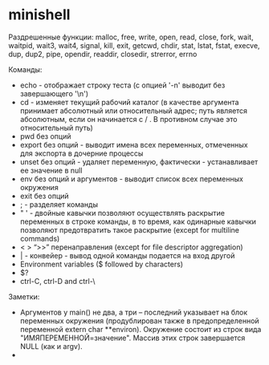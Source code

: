# minishell

Раздрешенные функции:
malloc, free, write, open, read, close, fork, wait, waitpid, wait3, wait4, signal, kill, exit, getcwd, chdir, stat, lstat, fstat, execve, dup, dup2, pipe, opendir, readdir, closedir, strerror, errno

Команды:
- echo - отображает строку теста (с опцией '-n' выводит без завершающего '\n')
- cd - изменяет текущий рабочий каталог (в качестве аргумента принимает абсолютный или относительный адрес; путь является абсолютным, если он начинается с / . В противном случае это относительный путь)
- pwd без опций
- export без опций - выводит имена всех переменных, отмеченных для экспорта в дочерние процессы
- unset без опций - удаляет переменную, фактически - устанавливает ее значение в null
- env без опций и аргументов - выводит список всех переменных окружения
- exit без опций
- ; - разделяет команды
- " ' - двойные кавычки позволяют осуществлять раскрытие переменных в строке команды, в то время, как одинарные кавычки позволяют предотвратить такое раскрытие (except for multiline commands)
- < > “>>” перенаправления (except for file descriptor aggregation)
- | - конвейер - вывод одной команды подается на вход другой
- Environment variables ($ followed by characters)
- $?
- ctrl-C, ctrl-D and ctrl-\

Заметки:
* Аргументов у main() не два, а три – последний указывает на блок переменных окружения (продублирован также в предопределенной переменной extern char **environ). Окружение состоит из строк вида "ИМЯПЕРЕМЕННОЙ=значение". Массив этих строк завершается NULL (как и argv).
* 